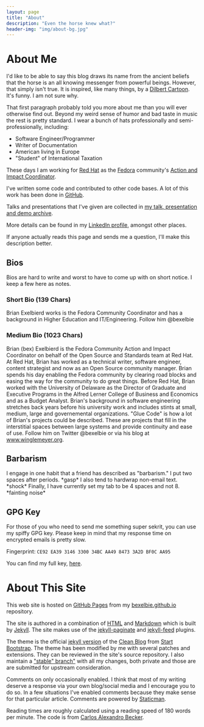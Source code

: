 ```yaml
---
layout: page
title: "About"
description: "Even the horse knew what?"
header-img: "img/about-bg.jpg"
---
```


# About Me

I'd like to be able to say this blog draws its name from the ancient beliefs that the horse is an all knowing messenger from powerful beings. However, that simply isn't true. It is inspired, like many things, by a [Dilbert Cartoon](http://dilbert.com/strip/2015-06-10/).  It's funny. I am not sure why.

That first paragraph probably told you more about me than you will ever otherwise find out. Beyond my weird sense of humor and bad taste in music the rest is pretty standard. I wear a bunch of hats professionally and semi-professionally, including:

* Software Engineer/Programmer
* Writer of Documentation
* American living in Europe
* "Student" of International Taxation

These days I am working for [Red Hat](https://community.redhat.com) as the [Fedora](https://www.fedoraproject.org) community's [Action and Impact Coordinator](https://fedoraproject.org/wiki/Community_Leader).

I've written some code and contributed to other code bases.  A lot of this work has been done in [GitHub](https://github.com/bexelbie).

Talks and presentations that I've given are collected in [my talk, presentation and demo archive](https://github.com/bexelbie/bexelbie-talks-demos).

More details can be found in my [LinkedIn profile](https://www.linkedin.com/in/bcexelbi), amongst other places.

If anyone actually reads this page and sends me a question, I'll make this description better.

## Bios

Bios are hard to write and worst to have to come up with on short notice.  I keep a few here as notes.

### Short Bio (139 Chars)

Brian Exelbierd works is the Fedora Community Coordinator and has a background in Higher Education and IT/Engineering. Follow him @bexelbie

### Medium Bio (1023 Chars)

Brian (bex) Exelbierd is the Fedora Community Action and Impact Coordinator on behalf of the Open Source and Standards team at Red Hat. At Red Hat, Brian has worked as a technical writer, software engineer, content strategist and now as an Open Source community manager.  Brian spends his day enabling the Fedora community by clearing road blocks and easing the way for the community to do great things.  Before Red Hat, Brian worked with the University of Delaware as the Director of Graduate and Executive Programs in the Alfred Lerner College of Business and Economics and as a Budget Analyst.  Brian's background in software engineering stretches back years before his university work and includes stints at small, medium, large and governemental organizations.  "Glue Code" is how a lot of Brian's projects could be described.  These are projects that fill in the interstitial spaces between large systems and provide continuity and ease of use.  Follow him on Twitter @bexelbie or via his blog at www.winglemeyer.org.

## Barbarism

I engage in one habit that a friend has described as "barbarism."  I put two spaces after periods. \*gasp\*  I also tend to hardwrap non-email text. \*shock\*  Finally, I have currently set my tab to be 4 spaces and not 8. \*fainting noise\*

## GPG Key

For those of you who need to send me something super sekrit, you can use my spiffy GPG key.  Please keep in mind that my response time on
encrypted emails is pretty slow.

Fingerprint: `CE92 EA39 3146 3300 34BC AA49 8473 3A2D BF0C AA95`

You can find my full key, [here](https://keybase.io/bexelbie/pgp_keys.asc?fingerprint=ce92ea393146330034bcaa4984733a2dbf0caa95).

# About This Site

This web site is hosted on [GitHub Pages](https://pages.github.com/) from my [bexelbie.github.io](https://github.com/bexelbie/bexelbie.github.io) repository.

The site is authored in a combination of [HTML](https://en.wikipedia.org/wiki/HTML) and [Markdown](https://daringfireball.net/projects/markdown/) which is built by [Jekyll](http://jekyllrb.com/).  The site makes use of the [jekyll-paginate](http://jekyllrb.com/docs/pagination/) and [jekyll-feed](https://github.com/jekyll/jekyll-feed) plugins.

The theme is the official [jekyll version](https://github.com/BlackrockDigital/startbootstrap-clean-blog-jekyll) of the [Clean Blog](https://startbootstrap.com/template-overviews/clean-blog/) from [Start Bootstrap](https://startbootstrap.com/).  The theme has been modified by me with several patches and extensions.  They can be reviewed in the site's source repository.  I also maintain a ["stable" branch"](https://github.com/bexelbie/startbootstrap-clean-blog-jekyll) with all my changes, both private and those are are submitted for upstream consideration.

Comments on only occasionally enabled.  I think that most of my writing deserve a response via your own blog/social media and I encourage you to do so.  In a few situations I've enabled comments because they make sense for that particular article.  Comments are powered by [Staticman](https://staticman.net/).

Reading times are roughly calculated using a reading speed of 180 words per minute.  The code is from [Carlos Alexandro Becker](https://carlosbecker.com/posts/jekyll-reading-time-without-plugins/).
